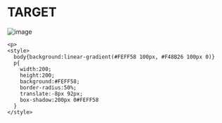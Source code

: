 # TARGET

![image](https://github.com/gaschneider/cssbattle/assets/16023844/83e70df1-8c38-4afe-9017-b0eef6576ba9)

```
<p>
<style>
  body{background:linear-gradient(#FEFF58 100px, #F48B26 100px 0)}
  p{
    width:200;
    height:200;
    background:#FEFF58;
    border-radius:50%;
    translate:-8px 92px;
    box-shadow:200px 0#FEFF58
  }
</style>
```
